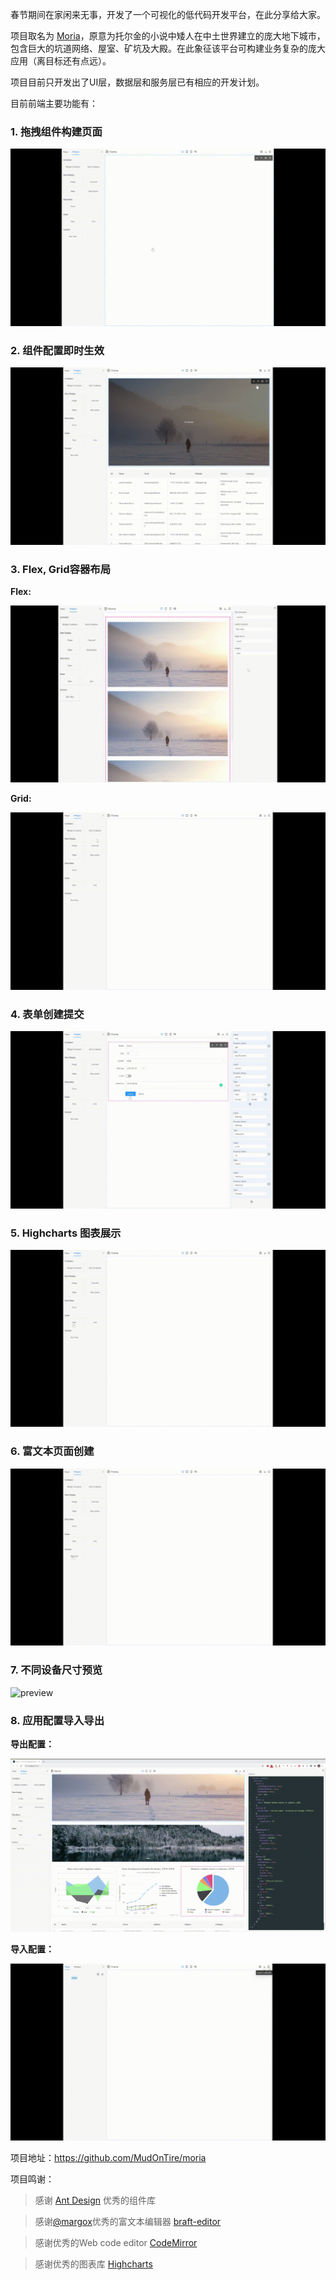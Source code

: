 春节期间在家闲来无事，开发了一个可视化的低代码开发平台，在此分享给大家。

项目取名为 [Moria](https://en.wikipedia.org/wiki/Moria_(Middle-earth))，原意为托尔金的小说中矮人在中土世界建立的庞大地下城市，包含巨大的坑道网络、屋室、矿坑及大殿。在此象征该平台可构建业务复杂的庞大应用（离目标还有点远）。

项目目前只开发出了UI层，数据层和服务层已有相应的开发计划。

目前前端主要功能有：

### 1. 拖拽组件构建页面

![dnd](../screenshots/dnd.gif)

### 2. 组件配置即时生效

![widgetConfig](../screenshots/widget-config.gif)

### 3. Flex, Grid容器布局

**Flex:**

![flex](../screenshots/flex.gif)

**Grid:**

![grid](../screenshots/grid.gif)

### 4. 表单创建提交

![form](../screenshots/form.gif)

### 5. Highcharts 图表展示

![highcharts](../screenshots/highcharts.gif)

### 6. 富文本页面创建

![richtext](../screenshots/richtext.gif)

### 7. 不同设备尺寸预览

![preview](../screenshots/preview.gif)

### 8. 应用配置导入导出

**导出配置：**

![export](../screenshots/export.gif)

**导入配置：**

![import](../screenshots/import.gif)

项目地址：https://github.com/MudOnTire/moria

项目鸣谢：

> 感谢 [Ant Design](https://ant.design/index-cn) 优秀的组件库

> 感谢[@margox](https://github.com/margox)优秀的富文本编辑器 [braft-editor](https://github.com/margox/braft-editor)

> 感谢优秀的Web code editor [CodeMirror](https://github.com/codemirror/CodeMirror)

> 感谢优秀的图表库 [Highcharts](https://github.com/highcharts/highcharts)
